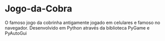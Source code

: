 # Jogo-da-Cobra
O famoso jogo da cobrinha antigamente jogado em celulares e famoso no navegador. Desenvolvido em Python através da biblioteca PyGame e PyAutoGui
